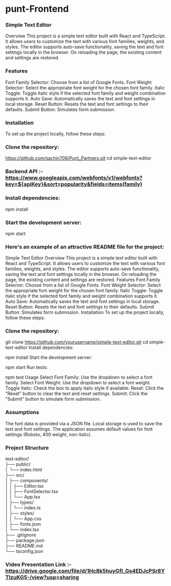 # punt-Frontend
### Simple Text Editor
Overview This project is a simple text editor built with React and TypeScript. It allows users to customize the text with various font families, weights, and styles. The editor supports auto-save functionality, saving the text and font settings locally in the browser. On reloading the page, the existing content and settings are restored.

### Features
Font Family Selector: Choose from a list of Google Fonts. Font Weight Selector: Select the appropriate font weight for the chosen font family. Italic Toggle: Toggle italic style if the selected font family and weight combination supports it. Auto Save: Automatically saves the text and font settings in local storage. Reset Button: Resets the text and font settings to their defaults. Submit Button: Simulates form submission.

### Installation
To set up the project locally, follow these steps:

### Clone the repository:
https://github.com/sachin708/Punt_Partners.git cd simple-text-editor

### Backend API :- https://www.googleapis.com/webfonts/v1/webfonts?key=${apiKey}&sort=popularity&fields=items(family)

### Install dependencies:
npm install

### Start the development server:
npm start

### Here's an example of an attractive README file for the project:
Simple Text Editor Overview This project is a simple text editor built with React and TypeScript. It allows users to customize the text with various font families, weights, and styles. The editor supports auto-save functionality, saving the text and font settings locally in the browser. On reloading the page, the existing content and settings are restored.
Features Font Family Selector: Choose from a list of Google Fonts. Font Weight Selector: Select the appropriate font weight for the chosen font family. Italic Toggle: Toggle italic style if the selected font family and weight combination supports it. Auto Save: Automatically saves the text and font settings in local storage. Reset Button: Resets the text and font settings to their defaults. Submit Button: Simulates form submission. Installation To set up the project locally, follow these steps:

### Clone the repository:

 git clone https://github.com/yourusername/simple-text-editor.git cd simple-text-editor Install dependencies:

npm install Start the development server:

 npm start Run tests:

 npm test Usage Select Font Family: Use the dropdown to select a font family. Select Font Weight: Use the dropdown to select a font weight. Toggle Italic: Check the box to apply italic style if available. Reset: Click the "Reset" button to clear the text and reset settings. Submit: Click the "Submit" button to simulate form submission.

### Assumptions
The font data is provided via a JSON file. Local storage is used to save the text and font settings. The application assumes default values for font settings (Roboto, 400 weight, non-italic).

### Project Structure
text-editor/
</br>
├── public/
</br>
│ └── index.html
</br>
├── src/
</br>
│ ├── components/
</br>
│ │ ├── Editor.tsx
</br>
│ │ ├── FontSelector.tsx
</br>
│ │ └── App.tsx
</br>
│ ├── types/
</br>
│ │ └── index.ts
</br>
│ ├── styles/
</br>
│ │ └── App.css
</br>
│ ├── fonts.json
</br>
│ └── index.tsx
</br>
├── .gitignore
</br>
├── package.json
</br>
├── README.md
</br>
└── tsconfig.json
</br>

### Video Presentation Link :- https://drive.google.com/file/d/1Hc8k5huyGfI_Gs4EDJcPSr8YTlzuKG5-/view?usp=sharing
